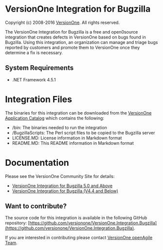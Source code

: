 # VersionOne Integration for Bugzilla

Copyright (c) 2008-2016 [VersionOne](http://versionone.com/).
All rights reserved.

The VersionOne Integration for Bugzilla is a free and open0source integration that creates defects in VersionOne based on bugs found in Bugzilla. Using this integration, an organization can manage and triage bugs reported by customers and promote them to VersionOne once they determine a fix is necessary.

## System Requirements

* .NET Framework 4.5.1

# Integration Files

The binaries for this integration can be downloaded from the [VersionOne Application Catalog](http://appcatalog.versionone.com/VersionOne.Integration.Bugzilla) which contains the following:

* /bin: The binaries needed to run the integration  
* /BugzillaScripts: The Perl script files to be copied to the Bugzilla server  
* LICENSE.MD: License information in Markdown format  
* README.MD: This README information in Markdown format  

# Documentation

Please see the VersionOne Community Site for details:

* [VersionOne Integration for Bugzilla 5.0 and Above](https://community.versionone.com/VersionOne_Connect/Supported_Integrations/VersionOne_Integration_for_Bugzilla_5.0_and_Above)
* [VersionOne Integration for Bugzilla (V4.4 and Below)](https://community.versionone.com/VersionOne_Connect/Community_Supported_Integrations/VersionOne_Integration_for_Bugzilla_(V4.4_and_Below))

## Want to contribute?

The source code for this integration is available in the following GitHub repository: [https://github.com/versionone/VersionOne.Integration.Bugzilla](https://github.com/versionone/VersionOne.Integration.Bugzilla).

If you are interested in contributing please contact [VersionOne openAgile Team](mailto:openAgileSupport@versionone.com).

